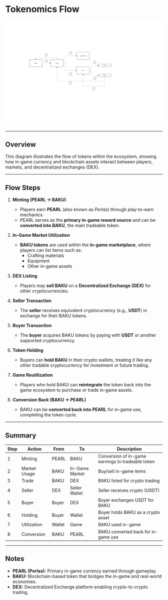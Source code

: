 # Tokenomics Flow

![Tokenomics Flow Diagram](docs/game_design/assets/tokenomics_flowchart.svg)

---

## Overview
This diagram illustrates the flow of tokens within the ecosystem, showing how in-game currency and blockchain assets interact between players, markets, and decentralized exchanges (DEX).

---

## Flow Steps

1. **Minting (PEARL → BAKU)**
   - Players earn **PEARL** (also known as *Perlas*) through play-to-earn mechanics.
   - PEARL serves as the **primary in-game reward source** and can be **converted into BAKU**, the main tradeable token.

2. **In-Game Market Utilization**
   - **BAKU tokens** are used within the **in-game marketplace**, where players can list items such as:
     - Crafting materials  
     - Equipment  
     - Other in-game assets  

3. **DEX Listing**
   - Players may **sell BAKU** on a **Decentralized Exchange (DEX)** for other cryptocurrencies.

4. **Seller Transaction**
   - The **seller** receives equivalent cryptocurrency (e.g., **USDT**) in exchange for their BAKU tokens.

5. **Buyer Transaction**
   - The **buyer** acquires BAKU tokens by paying with **USDT** or another supported cryptocurrency.

6. **Token Holding**
   - Buyers can **hold BAKU** in their crypto wallets, treating it like any other tradable cryptocurrency for investment or future trading.

7. **Game Reutilization**
   - Players who hold BAKU can **reintegrate** the token back into the game ecosystem to purchase or trade in-game assets.

8. **Conversion Back (BAKU → PEARL)**
   - BAKU can be **converted back into PEARL** for in-game use, completing the token cycle.

---

## Summary

| Step | Action | From | To | Description |
|------|---------|------|----|-------------|
| 1 | Minting | PEARL | BAKU | Conversion of in-game earnings to tradeable token |
| 2 | Market Usage | BAKU | In-Game Market | Buy/sell in-game items |
| 3 | Trade | BAKU | DEX | BAKU listed for crypto trading |
| 4 | Seller | DEX | Seller Wallet | Seller receives crypto (USDT) |
| 5 | Buyer | Buyer | DEX | Buyer exchanges USDT for BAKU |
| 6 | Holding | Buyer | Wallet | Buyer holds BAKU as a crypto asset |
| 7 | Utilization | Wallet | Game | BAKU used in-game |
| 8 | Conversion | BAKU | PEARL | BAKU converted back for in-game use |

---

## Notes
- **PEARL (Perlas):** Primary in-game currency earned through gameplay.  
- **BAKU:** Blockchain-based token that bridges the in-game and real-world economies.  
- **DEX:** Decentralized Exchange platform enabling crypto-to-crypto trading.  




